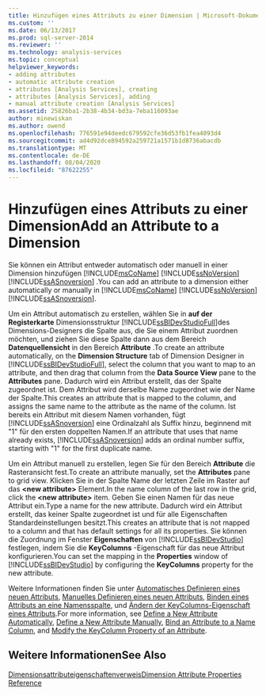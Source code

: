 ```yaml
---
title: Hinzufügen eines Attributs zu einer Dimension | Microsoft-Dokumentation
ms.custom: ''
ms.date: 06/13/2017
ms.prod: sql-server-2014
ms.reviewer: ''
ms.technology: analysis-services
ms.topic: conceptual
helpviewer_keywords:
- adding attributes
- automatic attribute creation
- attributes [Analysis Services], creating
- attributes [Analysis Services], adding
- manual attribute creation [Analysis Services]
ms.assetid: 25826ba1-2b38-4b34-bd3a-7eba116093ae
author: minewiskan
ms.author: owend
ms.openlocfilehash: 776591e94deedc679592cfe36d53fb1fea4093d4
ms.sourcegitcommit: ad4d92dce894592a259721a1571b1d8736abacdb
ms.translationtype: MT
ms.contentlocale: de-DE
ms.lasthandoff: 08/04/2020
ms.locfileid: "87622255"
---
```

# <a name="add-an--attribute-to-a-dimension"></a><span data-ttu-id="cff07-102">Hinzufügen eines Attributs zu einer Dimension</span><span class="sxs-lookup"><span data-stu-id="cff07-102">Add an  Attribute to a Dimension</span></span>
  <span data-ttu-id="cff07-103">Sie können ein Attribut entweder automatisch oder manuell in einer Dimension hinzufügen [!INCLUDE[msCoName](../../includes/msconame-md.md)] [!INCLUDE[ssNoVersion](../../includes/ssnoversion-md.md)] [!INCLUDE[ssASnoversion](../../includes/ssasnoversion-md.md)] .</span><span class="sxs-lookup"><span data-stu-id="cff07-103">You can add an attribute to a dimension either automatically or manually in [!INCLUDE[msCoName](../../includes/msconame-md.md)] [!INCLUDE[ssNoVersion](../../includes/ssnoversion-md.md)] [!INCLUDE[ssASnoversion](../../includes/ssasnoversion-md.md)].</span></span>  
  
 <span data-ttu-id="cff07-104">Um ein Attribut automatisch zu erstellen, wählen Sie in **auf der Registerkarte** Dimensionsstruktur [!INCLUDE[ssBIDevStudioFull](../../includes/ssbidevstudiofull-md.md)]des Dimensions-Designers die Spalte aus, die Sie einem Attribut zuordnen möchten, und ziehen Sie diese Spalte dann aus dem Bereich **Datenquellensicht** in den Bereich **Attribute** .</span><span class="sxs-lookup"><span data-stu-id="cff07-104">To create an attribute automatically, on the **Dimension Structure** tab of Dimension Designer in [!INCLUDE[ssBIDevStudioFull](../../includes/ssbidevstudiofull-md.md)], select the column that you want to map to an attribute, and then drag that column from the **Data Source View** pane to the **Attributes** pane.</span></span> <span data-ttu-id="cff07-105">Dadurch wird ein Attribut erstellt, das der Spalte zugeordnet ist. Dem Attribut wird derselbe Name zugeordnet wie der Name der Spalte.</span><span class="sxs-lookup"><span data-stu-id="cff07-105">This creates an attribute that is mapped to the column, and assigns the same name to the attribute as the name of the column.</span></span> <span data-ttu-id="cff07-106">Ist bereits ein Attribut mit diesem Namen vorhanden, fügt [!INCLUDE[ssASnoversion](../../includes/ssasnoversion-md.md)] eine Ordinalzahl als Suffix hinzu, beginnend mit "1" für den ersten doppelten Namen.</span><span class="sxs-lookup"><span data-stu-id="cff07-106">If an attribute that uses that name already exists, [!INCLUDE[ssASnoversion](../../includes/ssasnoversion-md.md)] adds an ordinal number suffix, starting with "1" for the first duplicate name.</span></span>  
  
 <span data-ttu-id="cff07-107">Um ein Attribut manuell zu erstellen, legen Sie für den Bereich **Attribute** die Rasteransicht fest.</span><span class="sxs-lookup"><span data-stu-id="cff07-107">To create an attribute manually, set the **Attributes** pane to grid view.</span></span> <span data-ttu-id="cff07-108">Klicken Sie in der Spalte Name der letzten Zeile im Raster auf das **\<new attribute>** Element.</span><span class="sxs-lookup"><span data-stu-id="cff07-108">In the name column of the last row in the grid, click the **\<new attribute>** item.</span></span> <span data-ttu-id="cff07-109">Geben Sie einen Namen für das neue Attribut ein.</span><span class="sxs-lookup"><span data-stu-id="cff07-109">Type a name for the new attribute.</span></span> <span data-ttu-id="cff07-110">Dadurch wird ein Attribut erstellt, das keiner Spalte zugeordnet ist und für alle Eigenschaften Standardeinstellungen besitzt.</span><span class="sxs-lookup"><span data-stu-id="cff07-110">This creates an attribute that is not mapped to a column and that has default settings for all its properties.</span></span> <span data-ttu-id="cff07-111">Sie können die Zuordnung im Fenster **Eigenschaften** von [!INCLUDE[ssBIDevStudio](../../includes/ssbidevstudio-md.md)] festlegen, indem Sie die **KeyColumns** -Eigenschaft für das neue Attribut konfigurieren.</span><span class="sxs-lookup"><span data-stu-id="cff07-111">You can set the mapping in the **Properties** window of [!INCLUDE[ssBIDevStudio](../../includes/ssbidevstudio-md.md)] by configuring the **KeyColumns** property for the new attribute.</span></span>  
  
 <span data-ttu-id="cff07-112">Weitere Informationen finden Sie unter [Automatisches Definieren eines neuen Attributs](attribute-properties-define-a-new-attribute-automatically.md), [Manuelles Definieren eines neuen Attributs](../define-a-new-attribute-manually.md), [Binden eines Attributs an eine Namensspalte](attribute-properties-bind-an-attribute-to-a-name-column.md), und [Ändern der KeyColumns-Eigenschaft eines Attributs](attribute-properties-modify-the-keycolumn-property.md).</span><span class="sxs-lookup"><span data-stu-id="cff07-112">For more information, see [Define a New Attribute Automatically](attribute-properties-define-a-new-attribute-automatically.md), [Define a New Attribute Manually](../define-a-new-attribute-manually.md), [Bind an Attribute to a Name Column](attribute-properties-bind-an-attribute-to-a-name-column.md), and [Modify the KeyColumn Property of an Attribute](attribute-properties-modify-the-keycolumn-property.md).</span></span>  
  
## <a name="see-also"></a><span data-ttu-id="cff07-113">Weitere Informationen</span><span class="sxs-lookup"><span data-stu-id="cff07-113">See Also</span></span>  
 [<span data-ttu-id="cff07-114">Dimensionsattributeigenschaftenverweis</span><span class="sxs-lookup"><span data-stu-id="cff07-114">Dimension Attribute Properties Reference</span></span>](dimension-attribute-properties-reference.md)  
  
  
